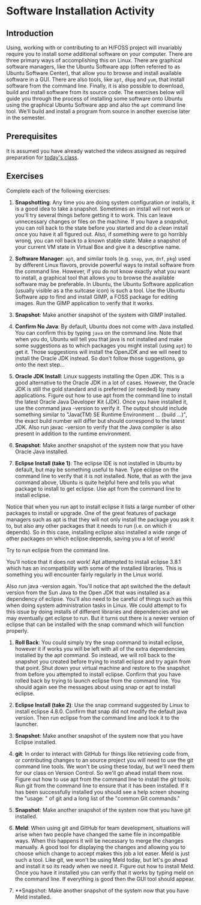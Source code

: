 # Software Installation Activity

## Introduction

Using, working with or contributing to an H/FOSS project will
invariably require you to install some additional software on your
computer. There are three primary ways of accomplishing this on
Linux. There are graphical software managers, like the Ubuntu Software
app (often referred to as Ubuntu Software Center), that allow you to
browse and install available software in a GUI. There are also tools,
like `apt`, `dkpg` and `yum`, that install software from the command
line. Finally, it is also possible to download, build and install
software from its source code. The exercises below will guide you
through the process of installing some software onto Ubuntu using the
graphical Ubuntu Software app and also the `apt` command line
tool. We'll build and install a program from source in another
exercise later in the semester.

## Prerequisites

It is assumed you have already watched the videos assigned as required
preparation for [today's class](06-LinuxSysAdmin.md).

## Exercises

Complete each of the following exercises:

1. **Snapshotting**: Any time you are doing system configuration or
   installs, it is a good idea to take a snapshot. Sometimes an
   install will not work or you'll try several things before getting
   it to work. This can leave unnecessary changes or files on the
   machine. If you have a *snapshot*, you can roll back to the state
   before you started and do a clean install once you have it all
   figured out. Also, if something were to go horribly wrong, you can
   roll back to a known stable state. Make a snapshot of your current
   VM state in Virtual Box and give it a descriptive name.

1. **Software Manager**: `apt`, and similar tools (e.g. `snap`, `yum`,
   `dnf`, `pkg`) used by different Linux flavors, provide powerful
   ways to install software from the command line. However, if you do
   not know exactly what you want to install, a graphical tool that
   allows you to browse the available software may be preferable. In
   Ubuntu, the Ubuntu Software application (usually visible as a the
   suitcase icon) is such a tool. Use the Ubuntu Software app to
   find and install GIMP, a FOSS package for editing images. Run the
   GIMP application to verify that it works.

1. **Snapshot**: Make another snapshot of the system with GIMP
   installed.

1. **Confirm No Java**: By default, Ubuntu does not come with Java
   installed. You can confirm this by typing `java` on the command
   line. Note that when you do, Ubuntu will tell you that java is not
   installed and make some suggestions as to which packages you might
   install (using `apt`) to get it. Those suggestions will install the
   OpenJDK and we will need to install the Oracle JDK instead. So
   don't follow those suggestions, go onto the next step...

1. **Oracle JDK Install**: Linux suggests installing the Open JDK. This
   is a good alternative to the Oracle JDK in a lot of cases. However,
   the Oracle JDK is still the gold standard and is preferred (or
   needed) by many applications. Figure out how to use apt from the
   command line to install the latest Oracle Java Developer Kit
   (JDK). Once you have installed it, use the command java -version to
   verify it. The output should include something similar to "Java(TM)
   SE Runtime Environment ... (build ...)", the exact build number
   will differ but should correspond to the latest JDK. Also run javac
   -version to verify that the Java compiler is also present in
   addition to the runtime environment.

1. **Snapshot**: Make another snapshot of the system now that you have
   Oracle Java installed.

1. **Eclipse Install (take 1)**: The eclipse IDE is not installed in
Ubuntu by default, but may be something useful to have. Type eclipse
on the command line to verify that it is not installed. Note, that as
with the java command above, Ubuntu is quite helpful here and tells
you what package to install to get eclipse.  Use apt from the command
line to install eclipse.

Notice that when you run apt to install eclipse it lists a large number of other packages to install or upgrade. One of the great features of package managers such as apt is that they will not only install the package you ask it to, but also any other packages that it needs to run (i.e. on which it depends). So in this case, installing eclipse also installed a wide range of other packages on which eclipse depends, saving you a lot of work!

Try to run eclipse from the command line.

You'll notice that it does not work! Apt attempted to install eclipse 3.8.1 which has an incompatibility with some of the installed libraries. This is something you will encounter fairly regularly in the Linux world.

Also run java -version again. You'll notice that apt switched the the default version from the Sun Java to the Open JDK that was installed as a dependency of eclipse. You'll also need to be careful of things such as this when doing system administration tasks in Linux. We could attempt to fix this issue by doing installs of different libraries and dependencies and we may eventually get eclipse to run. But it turns out there is a newer version of eclipse that can be installed with the snap command which will function properly.


1. **Roll Back**: You could simply try the snap command to install
eclipse, however it if works you will be left with all of the extra
dependencies installed by the apt command. So instead, we will roll
back to the snapshot you created before trying to install eclipse and
try again from that point.  Shut down your virtual machine and restore
to the snapshot from before you attempted to install eclipse. Confirm
that you have rolled back by trying to launch eclipse from the command
line. You should again see the messages about using snap or apt to
install eclipse.

1. **Eclipse Install (take 2)**: Use the snap command suggested by
   Linux to install eclipse 4.8.0. Confirm that snap did not modify
   the default java version. Then run eclipse from the command line
   and lock it to the launcher.

1. **Snapshot**: Make another snapshot of the system now that you have
   Eclipse installed.

1. **git**: In order to interact with GitHub for things like
   retrieving code from, or contributing changes to an source project
   you will need to use the git command line tools. We won't be using
   these today, but we'll need them for our class on Version
   Control. So we'll go ahead install them now. Figure out how to use
   apt from the command line to install the git tools. Run git from
   the command line to ensure that it has been installed. If it has
   been successfully installed you should see a help screen showing
   the "usage: " of git and a long list of the "common Git commands."

1. **Snapshot**: Make another snapshot of the system now that you have
   git installed.

1. **Meld**: When using git and GitHub for team development,
   situations will arise when two people have changed the same file in
   incompatible ways. When this happens it will be necessary to merge
   the changes manually. A good tool for displaying the changes and
   allowing you to choose which change to accept makes this job a lot
   easer. Meld is just such a tool.  Like git, we won't be using Meld
   today, but let's go ahead and install it so its ready when we need
   it. Figure out how to install Meld. Once you have it installed you
   can verify that it works by typing meld on the command line. If
   everything is good then the GUI tool should appear.

1. **Snapshot: Make another snapshot of the system now that you have
   Meld installed.

